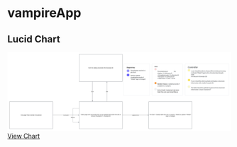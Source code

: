 # vampireApp
## Lucid Chart
![Lucid Chart picture](./pics/lucidChart.png)
[View Chart](https://lucid.app/lucidchart/c942536e-1ce3-49a0-86f2-430ae4d32d1e/edit?beaconFlowId=2261E8D10CD68962&invitationId=inv_b715da78-20f2-473e-9507-56d4123c9952&page=0_0#)

